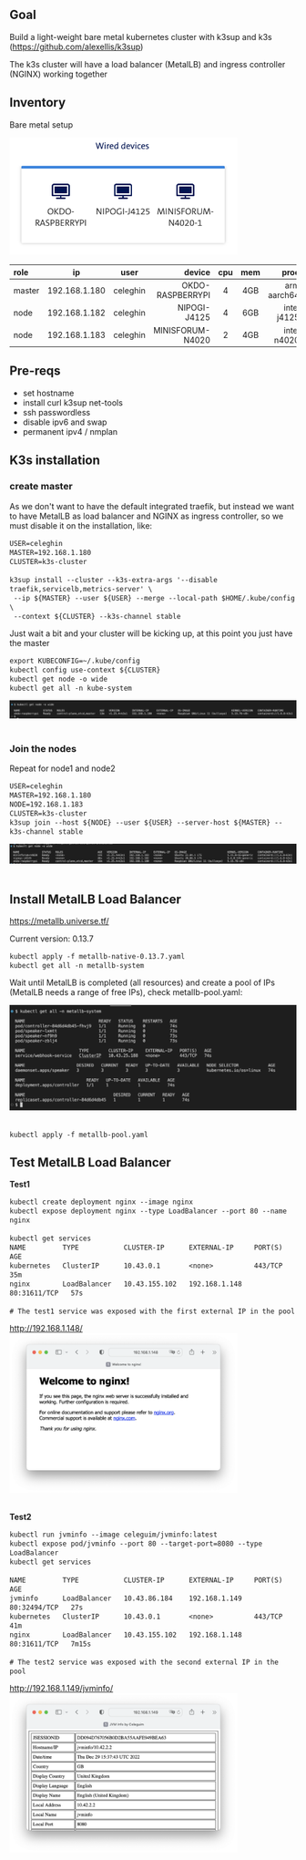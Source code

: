 ## Goal

Build a light-weight bare metal kubernetes cluster with k3sup and k3s (https://github.com/alexellis/k3sup)

The k3s cluster will have a load balancer (MetalLB) and ingress controller (NGINX) working together

## Inventory

Bare metal setup

<img src="images/devices.png" width="400" />
<br>

| role   |      ip       |   user   |           device | cpu | mem |        proc |
| :----- | :-----------: | :------: | ---------------: | :-: | :-: | ----------: |
| master | 192.168.1.180 | celeghin | OKDO-RASPBERRYPI |  4  | 4GB | arm aarch64 |
| node   | 192.168.1.182 | celeghin |     NIPOGI-J4125 |  4  | 6GB | intel j4125 |
| node   | 192.168.1.183 | celeghin | MINISFORUM-N4020 |  2  | 4GB | intel n4020 |

## Pre-reqs

[](./pre-reqs.txt)

- set hostname
- install curl k3sup net-tools
- ssh passwordless
- disable ipv6 and swap
- permanent ipv4 / nmplan

## K3s installation

### create master

As we don't want to have the default integrated traefik, but instead we want to have MetalLB as load balancer and NGINX as ingress controller, so we must disable it on the installation, like:

```
USER=celeghin
MASTER=192.168.1.180
CLUSTER=k3s-cluster

k3sup install --cluster --k3s-extra-args '--disable traefik,servicelb,metrics-server' \
 --ip ${MASTER} --user ${USER} --merge --local-path $HOME/.kube/config \
 --context ${CLUSTER} --k3s-channel stable

```

Just wait a bit and your cluster will be kicking up, at this point you just have the master

```
export KUBECONFIG=~/.kube/config
kubectl config use-context ${CLUSTER}
kubectl get node -o wide
kubectl get all -n kube-system
```

![](images/master.png)
<br>
<br>

### Join the nodes

Repeat for node1 and node2

```
USER=celeghin
MASTER=192.168.1.180
NODE=192.168.1.183
CLUSTER=k3s-cluster
k3sup join --host ${NODE} --user ${USER} --server-host ${MASTER} --k3s-channel stable
```

![](images/all_nodes.png)
<br>
<br>

## Install MetalLB Load Balancer

https://metallb.universe.tf/

Current version: 0.13.7

```
kubectl apply -f metallb-native-0.13.7.yaml
kubectl get all -n metallb-system
```

Wait until MetalLB is completed (all resources) and create a pool of IPs (MetalLB needs a range of free IPs), check metallb-pool.yaml:

![](images/metallb-install.png)
<br>
<br>

```
kubectl apply -f metallb-pool.yaml
```

## Test MetalLB Load Balancer

**Test1**

```
kubectl create deployment nginx --image nginx
kubectl expose deployment nginx --type LoadBalancer --port 80 --name nginx

kubectl get services
NAME         TYPE           CLUSTER-IP      EXTERNAL-IP     PORT(S)        AGE
kubernetes   ClusterIP      10.43.0.1       <none>          443/TCP        35m
nginx        LoadBalancer   10.43.155.102   192.168.1.148   80:31611/TCP   57s

# The test1 service was exposed with the first external IP in the pool

```

http://192.168.1.148/
<img src="images/metallb-test1.png" width="400" />
<br>
<br>

**Test2**

```
kubectl run jvminfo --image celeguim/jvminfo:latest
kubectl expose pod/jvminfo --port 80 --target-port=8080 --type LoadBalancer
kubectl get services

NAME         TYPE           CLUSTER-IP      EXTERNAL-IP     PORT(S)        AGE
jvminfo      LoadBalancer   10.43.86.184    192.168.1.149   80:32494/TCP   27s
kubernetes   ClusterIP      10.43.0.1       <none>          443/TCP        41m
nginx        LoadBalancer   10.43.155.102   192.168.1.148   80:31611/TCP   7m15s

# The test2 service was exposed with the second external IP in the pool

```

http://192.168.1.149/jvminfo/
<img src="images/metallb-test2.png" width="400" />
<br>
<br>
